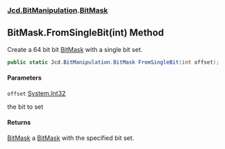 ### [Jcd.BitManipulation](Jcd.BitManipulation.md 'Jcd.BitManipulation').[BitMask](Jcd.BitManipulation.BitMask.md 'Jcd.BitManipulation.BitMask')

## BitMask.FromSingleBit(int) Method

Create a 64 bit bit [BitMask](Jcd.BitManipulation.BitMask.md 'Jcd.BitManipulation.BitMask') with a single bit set.

```csharp
public static Jcd.BitManipulation.BitMask FromSingleBit(int offset);
```
#### Parameters

<a name='Jcd.BitManipulation.BitMask.FromSingleBit(int).offset'></a>

`offset` [System.Int32](https://docs.microsoft.com/en-us/dotnet/api/System.Int32 'System.Int32')

the bit to set

#### Returns

[BitMask](Jcd.BitManipulation.BitMask.md 'Jcd.BitManipulation.BitMask')
a [BitMask](Jcd.BitManipulation.BitMask.md 'Jcd.BitManipulation.BitMask') with the specified bit set.